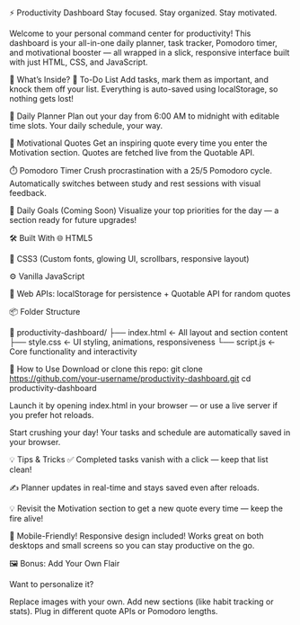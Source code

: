⚡ Productivity Dashboard
Stay focused. Stay organized. Stay motivated.

Welcome to your personal command center for productivity! This dashboard is your all-in-one daily planner, task tracker, Pomodoro timer, and motivational booster — all wrapped in a slick, responsive interface built with just HTML, CSS, and JavaScript.

🌟 What’s Inside?
🎯 To-Do List
Add tasks, mark them as important, and knock them off your list. Everything is auto-saved using localStorage, so nothing gets lost!

📅 Daily Planner
Plan out your day from 6:00 AM to midnight with editable time slots. Your daily schedule, your way.

💬 Motivational Quotes
Get an inspiring quote every time you enter the Motivation section. Quotes are fetched live from the Quotable API.

⏱️ Pomodoro Timer
Crush procrastination with a 25/5 Pomodoro cycle. Automatically switches between study and rest sessions with visual feedback.

🚀 Daily Goals (Coming Soon)
Visualize your top priorities for the day — a section ready for future upgrades!

🛠 Built With
🌐 HTML5

🎨 CSS3 (Custom fonts, glowing UI, scrollbars, responsive layout)

⚙️ Vanilla JavaScript

🧠 Web APIs: localStorage for persistence + Quotable API for random quotes

📦 Folder Structure

📁 productivity-dashboard/
├── index.html      ← All layout and section content
├── style.css       ← UI styling, animations, responsiveness
└── script.js       ← Core functionality and interactivity

🚀 How to Use
Download or clone this repo:
git clone https://github.com/your-username/productivity-dashboard.git
cd productivity-dashboard

Launch it by opening index.html in your browser — or use a live server if you prefer hot reloads.

Start crushing your day! Your tasks and schedule are automatically saved in your browser.

💡 Tips & Tricks
✅ Completed tasks vanish with a click — keep that list clean!

✍️ Planner updates in real-time and stays saved even after reloads.

💡 Revisit the Motivation section to get a new quote every time — keep the fire alive!

📱 Mobile-Friendly!
Responsive design included! Works great on both desktops and small screens so you can stay productive on the go.


🖼️ Bonus: Add Your Own Flair

Want to personalize it?

Replace images with your own.
Add new sections (like habit tracking or stats).
Plug in different quote APIs or Pomodoro lengths.
